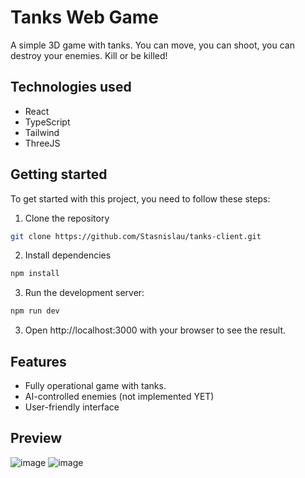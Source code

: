 # Tanks Web Game

A simple 3D game with tanks. You can move, you can shoot, you can destroy your enemies. Kill or be killed! 

## Technologies used

- React
- TypeScript
- Tailwind
- ThreeJS 

## Getting started
To get started with this project, you need to follow these steps:

1. Clone the repository
```bash
git clone https://github.com/Stasnislau/tanks-client.git
```

2. Install dependencies 
```bash
npm install
```
3. Run the development server:
```bash
npm run dev
```
3. Open http://localhost:3000 with your browser to see the result.

## Features
- Fully operational game with tanks. 
- AI-controlled enemies (not implemented YET)
- User-friendly interface


## Preview 
![image](https://github.com/Stasnislau/tanks-client/assets/56834401/85472f0a-31f7-4136-b3b2-8efc650f7c6a)
![image](https://github.com/Stasnislau/tanks-client/assets/56834401/fa50d804-cb05-4e76-bbb4-2a857e357acb)

